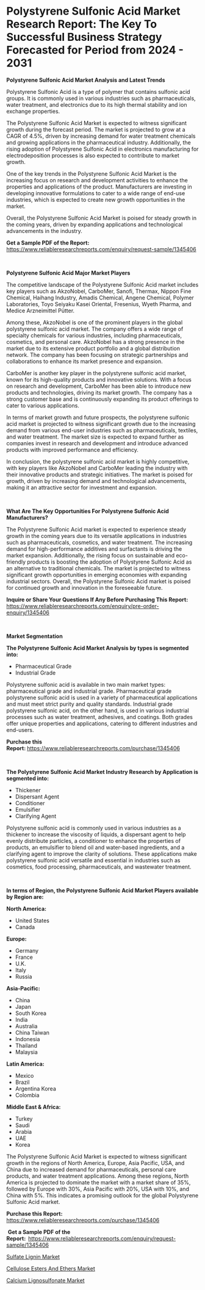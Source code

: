 <p><h1>Polystyrene Sulfonic Acid Market Research Report: The Key To Successful Business Strategy Forecasted for Period from 2024 - 2031</h1></p><p><strong>Polystyrene Sulfonic Acid Market Analysis and Latest Trends</strong></p>
<p><p>Polystyrene Sulfonic Acid is a type of polymer that contains sulfonic acid groups. It is commonly used in various industries such as pharmaceuticals, water treatment, and electronics due to its high thermal stability and ion exchange properties.</p><p>The Polystyrene Sulfonic Acid Market is expected to witness significant growth during the forecast period. The market is projected to grow at a CAGR of 4.5%, driven by increasing demand for water treatment chemicals and growing applications in the pharmaceutical industry. Additionally, the rising adoption of Polystyrene Sulfonic Acid in electronics manufacturing for electrodeposition processes is also expected to contribute to market growth.</p><p>One of the key trends in the Polystyrene Sulfonic Acid Market is the increasing focus on research and development activities to enhance the properties and applications of the product. Manufacturers are investing in developing innovative formulations to cater to a wide range of end-use industries, which is expected to create new growth opportunities in the market.</p><p>Overall, the Polystyrene Sulfonic Acid Market is poised for steady growth in the coming years, driven by expanding applications and technological advancements in the industry.</p></p>
<p><strong>Get a Sample PDF of the Report:&nbsp;</strong> <a href="https://www.reliableresearchreports.com/enquiry/request-sample/1345406">https://www.reliableresearchreports.com/enquiry/request-sample/1345406</a></p>
<p>&nbsp;</p>
<p><strong>Polystyrene Sulfonic Acid Major Market Players</strong></p>
<p><p>The competitive landscape of the Polystyrene Sulfonic Acid market includes key players such as AkzoNobel, CarboMer, Sanofi, Thermax, Nippon Fine Chemical, Haihang Industry, Amadis Chemical, Angene Chemical, Polymer Laboratories, Toyo Seiyaku Kasei Oriental, Fresenius, Wyeth Pharma, and Medice Arzneimittel Pütter.</p><p>Among these, AkzoNobel is one of the prominent players in the global polystyrene sulfonic acid market. The company offers a wide range of specialty chemicals for various industries, including pharmaceuticals, cosmetics, and personal care. AkzoNobel has a strong presence in the market due to its extensive product portfolio and a global distribution network. The company has been focusing on strategic partnerships and collaborations to enhance its market presence and expansion.</p><p>CarboMer is another key player in the polystyrene sulfonic acid market, known for its high-quality products and innovative solutions. With a focus on research and development, CarboMer has been able to introduce new products and technologies, driving its market growth. The company has a strong customer base and is continuously expanding its product offerings to cater to various applications.</p><p>In terms of market growth and future prospects, the polystyrene sulfonic acid market is projected to witness significant growth due to the increasing demand from various end-user industries such as pharmaceuticals, textiles, and water treatment. The market size is expected to expand further as companies invest in research and development and introduce advanced products with improved performance and efficiency.</p><p>In conclusion, the polystyrene sulfonic acid market is highly competitive, with key players like AkzoNobel and CarboMer leading the industry with their innovative products and strategic initiatives. The market is poised for growth, driven by increasing demand and technological advancements, making it an attractive sector for investment and expansion.</p></p>
<p>&nbsp;</p>
<p><strong>What Are The Key Opportunities For Polystyrene Sulfonic Acid Manufacturers?</strong></p>
<p><p>The Polystyrene Sulfonic Acid market is expected to experience steady growth in the coming years due to its versatile applications in industries such as pharmaceuticals, cosmetics, and water treatment. The increasing demand for high-performance additives and surfactants is driving the market expansion. Additionally, the rising focus on sustainable and eco-friendly products is boosting the adoption of Polystyrene Sulfonic Acid as an alternative to traditional chemicals. The market is projected to witness significant growth opportunities in emerging economies with expanding industrial sectors. Overall, the Polystyrene Sulfonic Acid market is poised for continued growth and innovation in the foreseeable future.</p></p>
<p><strong>Inquire or Share Your Questions If Any Before Purchasing This Report:</strong> <a href="https://www.reliableresearchreports.com/enquiry/pre-order-enquiry/1345406">https://www.reliableresearchreports.com/enquiry/pre-order-enquiry/1345406</a></p>
<p>&nbsp;</p>
<p><strong>Market Segmentation</strong></p>
<p><strong>The Polystyrene Sulfonic Acid Market Analysis by types is segmented into:</strong></p>
<p><ul><li>Pharmaceutical Grade</li><li>Industrial Grade</li></ul></p>
<p><p>Polystyrene sulfonic acid is available in two main market types: pharmaceutical grade and industrial grade. Pharmaceutical grade polystyrene sulfonic acid is used in a variety of pharmaceutical applications and must meet strict purity and quality standards. Industrial grade polystyrene sulfonic acid, on the other hand, is used in various industrial processes such as water treatment, adhesives, and coatings. Both grades offer unique properties and applications, catering to different industries and end-users.</p></p>
<p><strong>Purchase this Report:&nbsp;</strong><a href="https://www.reliableresearchreports.com/purchase/1345406">https://www.reliableresearchreports.com/purchase/1345406</a></p>
<p>&nbsp;</p>
<p><strong>The Polystyrene Sulfonic Acid Market Industry Research by Application is segmented into:</strong></p>
<p><ul><li>Thickener</li><li>Dispersant Agent</li><li>Conditioner</li><li>Emulsifier</li><li>Clarifying Agent</li></ul></p>
<p><p>Polystyrene sulfonic acid is commonly used in various industries as a thickener to increase the viscosity of liquids, a dispersant agent to help evenly distribute particles, a conditioner to enhance the properties of products, an emulsifier to blend oil and water-based ingredients, and a clarifying agent to improve the clarity of solutions. These applications make polystyrene sulfonic acid versatile and essential in industries such as cosmetics, food processing, pharmaceuticals, and wastewater treatment.</p></p>
<p>&nbsp;</p>
<p><strong>In terms of Region, the Polystyrene Sulfonic Acid Market Players available by Region are:</strong></p>
<p>
    <p> <strong> North America: </strong>
        <ul>
            <li>United States</li>
            <li>Canada</li>
        </ul>
        </p> 
    <p> <strong> Europe: </strong>
        <ul>
            <li>Germany</li>
            <li>France</li>
            <li>U.K.</li>
            <li>Italy</li>
            <li>Russia</li>
        </ul>
        </p> 
    <p> <strong> Asia-Pacific: </strong>
        <ul>
            <li>China</li>
            <li>Japan</li>
            <li>South Korea</li>
            <li>India</li>
            <li>Australia</li>
            <li>China Taiwan</li>
            <li>Indonesia</li>
            <li>Thailand</li>
            <li>Malaysia</li>
        </ul>
        </p> 
    <p> <strong> Latin America: </strong>
        <ul>
            <li>Mexico</li>
            <li>Brazil</li>
            <li>Argentina Korea</li>
            <li>Colombia</li>
        </ul>
        </p> 
    <p> <strong> Middle East & Africa: </strong>
        <ul>
            <li>Turkey</li>
            <li>Saudi</li>
            <li>Arabia</li>
            <li>UAE</li>
            <li>Korea</li>
        </ul>
    </p>
    </p>
<p><p>The Polystyrene Sulfonic Acid Market is expected to witness significant growth in the regions of North America, Europe, Asia Pacific, USA, and China due to increased demand for pharmaceuticals, personal care products, and water treatment applications. Among these regions, North America is projected to dominate the market with a market share of 35%, followed by Europe with 30%, Asia Pacific with 20%, USA with 10%, and China with 5%. This indicates a promising outlook for the global Polystyrene Sulfonic Acid market.</p></p>
<p><strong>Purchase this Report: </strong><a href="https://www.reliableresearchreports.com/purchase/1345406">https://www.reliableresearchreports.com/purchase/1345406</a></p>
<p>&nbsp;<strong>Get a Sample PDF of the Report:&nbsp;&nbsp;</strong><a href="https://www.reliableresearchreports.com/enquiry/request-sample/1345406">https://www.reliableresearchreports.com/enquiry/request-sample/1345406</a></p>
<p><strong></strong></p>
<p><p><a href="https://view.publitas.com/reportprime-1/sulfate-lignin-market-offer-valuable-insights-into-market-size-market-share-market-trends-and-projections-spanning-from-2023-to-2030/">Sulfate Lignin Market</a></p><p><a href="https://view.publitas.com/reportprime-1/cellulose-esters-and-ethers-market-size-market-trends-and-growth-outlook-forecasted-for-period-from-2023-to-2030/">Cellulose Esters And Ethers Market</a></p><p><a href="https://view.publitas.com/reportprime-1/calcium-lignosulfonate-market-size-reflecting-a-forecast-till-2030-market-by-type-by-application-and-by-geography/">Calcium Lignosulfonate Market</a></p></p>